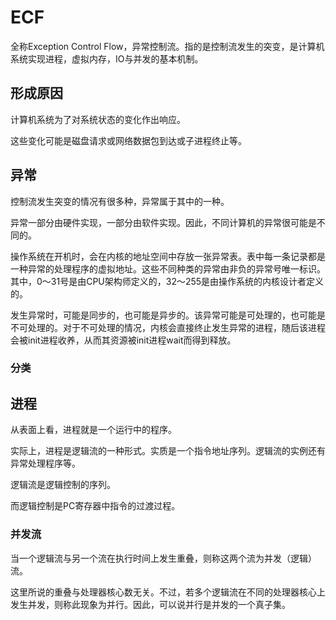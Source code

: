 # ECF

全称Exception Control Flow，异常控制流。指的是控制流发生的突变，是计算机系统实现进程，虚拟内存，IO与并发的基本机制。

## 形成原因

计算机系统为了对系统状态的变化作出响应。

这些变化可能是磁盘请求或网络数据包到达或子进程终止等。

## 异常

控制流发生突变的情况有很多种，异常属于其中的一种。

异常一部分由硬件实现，一部分由软件实现。因此，不同计算机的异常很可能是不同的。

操作系统在开机时，会在内核的地址空间中存放一张异常表。表中每一条记录都是一种异常的处理程序的虚拟地址。这些不同种类的异常由非负的异常号唯一标识。其中，0～31号是由CPU架构师定义的，32～255是由操作系统的内核设计者定义的。

发生异常时，可能是同步的，也可能是异步的。该异常可能是可处理的，也可能是不可处理的。对于不可处理的情况，内核会直接终止发生异常的进程，随后该进程会被init进程收养，从而其资源被init进程wait而得到释放。

### 分类




## 进程

从表面上看，进程就是一个运行中的程序。

实际上，进程是逻辑流的一种形式。实质是一个指令地址序列。逻辑流的实例还有异常处理程序等。

逻辑流是逻辑控制的序列。

而逻辑控制是PC寄存器中指令的过渡过程。

### 并发流

当一个逻辑流与另一个流在执行时间上发生重叠，则称这两个流为并发（逻辑）流。

这里所说的重叠与处理器核心数无关。不过，若多个逻辑流在不同的处理器核心上发生并发，则称此现象为并行。因此，可以说并行是并发的一个真子集。

